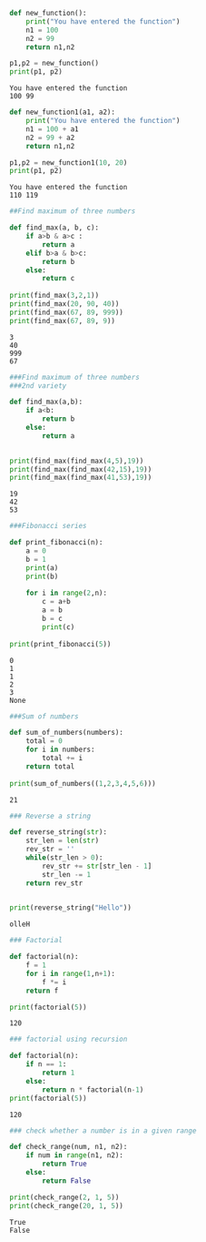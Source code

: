 ```python
def new_function():
    print("You have entered the function")
    n1 = 100
    n2 = 99
    return n1,n2

p1,p2 = new_function()
print(p1, p2)
```

    You have entered the function
    100 99
    


```python
def new_function1(a1, a2):
    print("You have entered the function")
    n1 = 100 + a1
    n2 = 99 + a2
    return n1,n2

p1,p2 = new_function1(10, 20)
print(p1, p2)
```

    You have entered the function
    110 119
    


```python
##Find maximum of three numbers

def find_max(a, b, c):
    if a>b & a>c :
        return a
    elif b>a & b>c:
        return b
    else:
        return c
    
print(find_max(3,2,1))
print(find_max(20, 90, 40))
print(find_max(67, 89, 999))
print(find_max(67, 89, 9))
```

    3
    40
    999
    67
    


```python
###Find maximum of three numbers
###2nd variety

def find_max(a,b):
    if a<b:
        return b
    else:
        return a

    
print(find_max(find_max(4,5),19))
print(find_max(find_max(42,15),19))
print(find_max(find_max(41,53),19))


```

    19
    42
    53
    


```python
###Fibonacci series

def print_fibonacci(n):
    a = 0
    b = 1
    print(a)
    print(b)
    
    for i in range(2,n):
        c = a+b        
        a = b
        b = c
        print(c)
        
print(print_fibonacci(5))
```

    0
    1
    1
    2
    3
    None
    


```python
###Sum of numbers

def sum_of_numbers(numbers):
    total = 0
    for i in numbers:
        total += i
    return total
    
print(sum_of_numbers((1,2,3,4,5,6)))
```

    21
    


```python
### Reverse a string

def reverse_string(str):
    str_len = len(str)
    rev_str = ''
    while(str_len > 0):
        rev_str += str[str_len - 1]
        str_len -= 1
    return rev_str

    
print(reverse_string("Hello"))
```

    olleH
    


```python
### Factorial

def factorial(n):
    f = 1
    for i in range(1,n+1):
        f *= i
    return f

print(factorial(5))
```

    120
    


```python
### factorial using recursion

def factorial(n):
    if n == 1:
        return 1
    else:
        return n * factorial(n-1)
print(factorial(5))
```

    120
    


```python
### check whether a number is in a given range

def check_range(num, n1, n2):
    if num in range(n1, n2):
        return True
    else:
        return False

print(check_range(2, 1, 5))
print(check_range(20, 1, 5))
```

    True
    False
    
